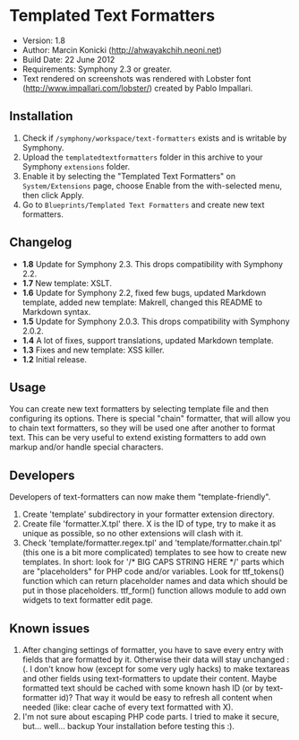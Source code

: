# Templated Text Formatters

- Version: 1.8
- Author: Marcin Konicki (http://ahwayakchih.neoni.net)
- Build Date: 22 June 2012
- Requirements: Symphony 2.3 or greater.
- Text rendered on screenshots was rendered with Lobster font (http://www.impallari.com/lobster/) created by Pablo Impallari.


## Installation

1. Check if `/symphony/workspace/text-formatters` exists and is writable  by Symphony.
2. Upload the `templatedtextformatters` folder in this archive to your Symphony `extensions` folder.
3. Enable it by selecting the "Templated Text Formatters" on `System/Extensions` page, choose Enable from the with-selected menu, then click Apply.
4. Go to `Blueprints/Templated Text Formatters` and create new text formatters.


## Changelog

- **1.8** Update for Symphony 2.3. This drops compatibility with Symphony 2.2.
- **1.7** New template: XSLT.
- **1.6** Update for Symphony 2.2, fixed few bugs, updated Markdown template, added new template: Makrell, changed this README to Markdown syntax.
- **1.5** Update for Symphony 2.0.3. This drops compatibility with Symphony 2.0.2.
- **1.4** A lot of fixes, support translations, updated Markdown template.
- **1.3** Fixes and new template: XSS killer.
- **1.2** Initial release.


## Usage

You can create new text formatters by selecting template file and then configuring its options.
There is special "chain" formatter, that will allow you to chain text formatters, so they will be used one after another to format text. This can be very useful to extend existing formatters to add own markup and/or handle special characters.


## Developers

Developers of text-formatters can now make them "template-friendly".

1. Create 'template' subdirectory in your formatter extension directory.
2. Create file 'formatter.X.tpl' there. X is the ID of type, try to make it as unique as possible, so no other extensions will clash with it.
3. Check 'template/formatter.regex.tpl' and 'template/formatter.chain.tpl' (this one is a bit more complicated) templates to see how to create new templates. In short: look for '/* BIG CAPS STRING HERE */' parts which are "placeholders" for PHP code and/or variables. Look for ttf_tokens() function which can return placeholder names and data which should be put in those placeholders. ttf_form() function allows module to add own widgets to text formatter edit page.


## Known issues

1. After changing settings of formatter, you have to save every entry with fields that are formatted by it. Otherwise their data will stay unchanged :(. I don't know how (except for some very ugly hacks) to make textareas and other fields using text-formatters to update their content. Maybe formatted text should be cached with some known hash ID (or by text-formatter id)? That way it would be easy to refresh all content when needed (like: clear cache of every text formatted with X).
2. I'm not sure about escaping PHP code parts. I tried to make it secure, but... well... backup Your installation before testing this :).

